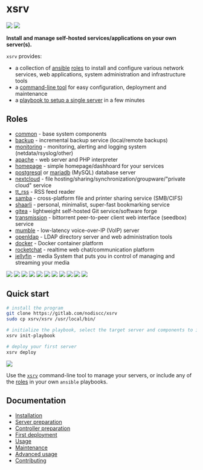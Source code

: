 # xsrv

[![](https://gitlab.com/nodiscc/xsrv/badges/master/pipeline.svg)](https://gitlab.com/nodiscc/xsrv/-/pipelines)
[![](https://bestpractices.coreinfrastructure.org/projects/3647/badge)](https://bestpractices.coreinfrastructure.org/projects/3647)

**Install and manage self-hosted services/applications on your own server(s).**

`xsrv` provides:

- a collection of [ansible](https://en.wikipedia.org/wiki/Ansible_%28software%29) [roles](#roles) to install and configure various network services, web applications, system administration and infrastructure tools
- a [command-line tool](https://xsrv.readthedocs.io/en/latest/usage.html#command-line-usage) for easy configuration, deployment and maintenance
- a [playbook to setup a single server](https://xsrv.readthedocs.io/en/latest/installation/first-deployment.html) in a few minutes


## Roles

- [common](https://gitlab.com/nodiscc/xsrv/-/tree/master/roles/common) - base system components
- [backup](https://gitlab.com/nodiscc/xsrv/-/tree/master/roles/backup) - incremental backup service (local/remote backups)
- [monitoring](https://gitlab.com/nodiscc/xsrv/-/tree/master/roles/monitoring) - monitoring, alerting and logging system (netdata/rsyslog/other)
- [apache](https://gitlab.com/nodiscc/xsrv/-/tree/master/roles/apache) - web server and PHP interpreter
- [homepage](https://gitlab.com/nodiscc/xsrv/-/tree/master/roles/homepage) - simple homepage/dashhoard for your services
- [postgresql](https://gitlab.com/nodiscc/xsrv/-/tree/master/roles/postgresql) or [mariadb](https://gitlab.com/nodiscc/xsrv/-/tree/master/roles/mariadb) (MySQL) database server
- [nextcloud](https://gitlab.com/nodiscc/xsrv/-/tree/master/roles/nextcloud) - file hosting/sharing/synchronization/groupware/"private cloud" service
- [tt_rss](https://gitlab.com/nodiscc/xsrv/-/tree/master/roles/tt_rss) - RSS feed reader
- [samba](https://gitlab.com/nodiscc/xsrv/-/tree/master/roles/samba) - cross-platform file and printer sharing service (SMB/CIFS)
- [shaarli](https://gitlab.com/nodiscc/xsrv/-/tree/master/roles/shaarli) - personal, minimalist, super-fast bookmarking service
- [gitea](https://gitlab.com/nodiscc/xsrv/-/tree/master/roles/gitea) - lightweight self-hosted Git service/software forge
- [transmission](https://gitlab.com/nodiscc/xsrv/-/tree/master/roles/transmission) - bittorrent peer-to-peer client web interface (seedbox) service
- [mumble](https://gitlab.com/nodiscc/xsrv/-/tree/master/roles/mumble) - low-latency voice-over-IP (VoIP) server
- [openldap](https://gitlab.com/nodiscc/xsrv/-/tree/master/roles/openldap) - LDAP directory server and web administration tools
- [docker](https://gitlab.com/nodiscc/xsrv/-/tree/master/roles/docker) - Docker container platform
- [rocketchat](https://gitlab.com/nodiscc/xsrv/-/tree/master/roles/rocketchat) - realtime web chat/communication platform
- [jellyfin](roles/jellyfin) - media System that puts you in control of managing and streaming your media

<!-- TODO link to roles on gitlab -->
[![](https://screenshots.debian.net/screenshots/000/015/229/thumb.png)](roles/monitoring)
[![](https://i.imgur.com/PPVIb6V.png)](roles/nextcloud)
[![](https://i.imgur.com/UoKs3x1.png)](roles/tt_rss)
[![](https://i.imgur.com/8wEBRSG.png)](roles/shaarli)
[![](https://i.imgur.com/Rks90zV.png)](roles/gitea)
[![](https://i.imgur.com/blWO4LL.png)](roles/transmission)
[![](https://i.imgur.com/jYSU9zC.png)](roles/mumble)
[![](https://screenshots.debian.net/screenshots/000/006/946/thumb.png)](roles/openldap)
[![](https://i.imgur.com/OL7RZXb.png)](roles/rocketchat)
[![](https://i.imgur.com/3ZwPVQNs.png)](roles/homepage)
[![](https://jellyfin.org/images/screenshots/movie_thumb.png)](roles/jellyfin)


## Quick start

```bash
# install the program
git clone https://gitlab.com/nodiscc/xsrv
sudo cp xsrv/xsrv /usr/local/bin/

# initialize the playbook, select the target server and components to install
xsrv init-playbook

# deploy your first server
xsrv deploy
```

[![](https://asciinema.org/a/kGt6mVg3GxFlDPXwagiwg4Laq.svg)](https://asciinema.org/a/kGt6mVg3GxFlDPXwagiwg4Laq)

Use the [`xsrv`](https://xsrv.readthedocs.io/en/latest/usage.html#command-line-usage) command-line tool to manage your servers, or include any of the [roles](#roles) in your own `ansible` playbooks.


## Documentation

- [Installation](installation.md)
- [Server preparation](installation/server-preparation.md)
- [Controller preparation](installation/controller-preparation.md)
- [First deployment](installation/first-deployment.md)
- [Usage](usage.md)
- [Maintenance](maintenance.md)
- [Advanced usage](advanced.md)
- [Contributing](contributing.md)
